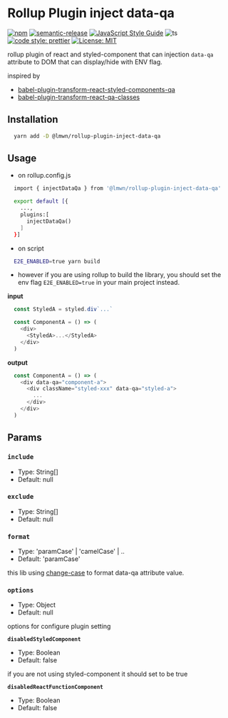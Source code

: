 # Rollup Plugin inject data-qa

[![npm](https://img.shields.io/npm/dm/@lmwn/rollup-plugin-inject-data-qa.svg)](https://www.npmjs.com/package/@lmwn/rollup-plugin-inject-data-qa)
[![semantic-release](https://img.shields.io/badge/semantic-release-e10079.svg?logo=semantic-release)](https://github.com/semantic-release/semantic-release)
[![JavaScript Style Guide](https://img.shields.io/badge/code_style-standard-brightgreen.svg)](https://standardjs.com)
![ts](https://badgen.net/badge/Built%20With/TypeScript/blue) 
[![code style: prettier](https://img.shields.io/badge/code_style-prettier-ff69b4.svg?style=flat-square)](https://github.com/prettier/prettier)
[![License: MIT](https://img.shields.io/badge/License-MIT-yellow.svg)](https://opensource.org/licenses/MIT)

rollup plugin of react and styled-component that can injection `data-qa` attribute to DOM that can display/hide with ENV flag.

inspired by
- [babel-plugin-transform-react-styled-components-qa](https://www.npmjs.com/package/babel-plugin-transform-react-styled-components-qa)
- [babel-plugin-transform-react-qa-classes](https://www.npmjs.com/package/babel-plugin-transform-react-qa-classes)

## Installation

```sh
  yarn add -D @lmwn/rollup-plugin-inject-data-qa
```

## Usage

- on rollup.config.js

```sh
  import { injectDataQa } from '@lmwn/rollup-plugin-inject-data-qa'

  export default [{
    ...,
    plugins:[
      injectDataQa()
    ]
  }]
```

- on script

```sh
  E2E_ENABLED=true yarn build
```

- however if you are using rollup to build the library, you should set the env flag `E2E_ENABLED=true` in your main project instead.

**input**

```js
  const StyledA = styled.div`...`

  const ComponentA = () => (
    <div>
      <StyledA>...</StyledA>
    </div>
  )
```

**output**

```js
  const ComponentA = () => (
    <div data-qa="component-a">
      <div className="styled-xxx" data-qa="styled-a">
        ...
      </div>
    </div>
  )
```

## Params

### `include`

- Type: String[]
- Default: null

### `exclude`

- Type: String[]
- Default: null

### `format`

- Type: 'paramCase' | 'camelCase' | ..
- Default: 'paramCase'

this lib using [change-case](https://www.npmjs.com/package/change-case) to format data-qa attribute value.

### `options`

- Type: Object
- Default: null

options for configure plugin setting

**`disabledStyledComponent`**

- Type: Boolean
- Default: false

if you are not using styled-component it should set to be true

**`disabledReactFunctionComponent`**

- Type: Boolean
- Default: false
